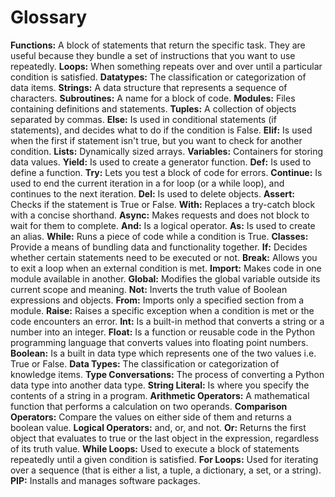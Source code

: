 # Glossary



**Functions:** A block of statements that return the specific task. They are useful because they bundle a set of instructions that you want to use repeatedly.
**Loops:** When something repeats over and over until a particular condition is satisfied.
**Datatypes:** The classification or categorization of data items.
**Strings:** A data structure that represents a sequence of characters.
**Subroutines:** A name for a block of code.
**Modules:** Files containing definitions and statements.
**Tuples:** A collection of objects separated by commas.
**Else:** Is used in conditional statements (if statements), and decides what to do if the condition is False.
**Elif:** Is used when the first if statement isn't true, but you want to check for another condition.
**Lists:** Dynamically sized arrays.
**Variables:** Containers for storing data values.
**Yield:** Is used to create a generator function.
**Def:** Is used to define a function.
**Try:** Lets you test a block of code for errors.
**Continue:** Is used to end the current iteration in a for loop (or a while loop), and continues to the next iteration.
**Del:** Is used to delete objects.
**Assert:** Checks if the statement is True or False.
**With:** Replaces a try-catch block with a concise shorthand.
**Async:** Makes requests and does not block to wait for them to complete.
**And:** Is a logical operator.
**As:** Is used to create an alias.
**While:** Runs a piece of code while a condition is True.
**Classes:** Provide a means of bundling data and functionality together.
**If:** Decides whether certain statements need to be executed or not.
**Break:** Allows you to exit a loop when an external condition is met.
**Import:** Makes code in one module available in another.
**Global:** Modifies the global variable outside its current scope and meaning.
**Not:** Inverts the truth value of Boolean expressions and objects.
**From:** Imports only a specified section from a module.
**Raise:** Raises a specific exception when a condition is met or the code encounters an error.
**Int:** Is a built-in method that converts a string or a number into an integer.
**Float:** Is a function or reusable code in the Python programming language that converts values into floating point numbers.
**Boolean:** Is a built in data type which represents one of the two values i.e. True or False.
**Data Types:** The classification or categorization of knowledge items.
**Type Conversations:** The process of converting a Python data type into another data type.
**String Literal:** Is where you specify the contents of a string in a program.
**Arithmetic Operators:** A mathematical function that performs a calculation on two operands.
**Comparison Operators:** Compare the values on either side of them and returns a boolean value.
**Logical Operators:** and, or, and not.
**Or:** Returns the first object that evaluates to true or the last object in the expression, regardless of its truth value.
**While Loops:** Used to execute a block of statements repeatedly until a given condition is satisfied.
**For Loops:** Used for iterating over a sequence (that is either a list, a tuple, a dictionary, a set, or a string).
**PIP:** Installs and manages software packages.